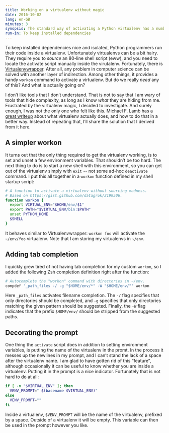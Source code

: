 ```yaml
---
title: Working on a virtualenv without magic
date: 2016-10-02
lang: en-GB
minutes: 3
synopsis: The standard way of activating a Python virtualenv has a number of issues. Here is a simpler, understandable method.
run-in: To keep installed dependencies
---
```


To keep installed dependencies nice and isolated,
Python programmers run their code inside a virtualenv.
Unfortunately virtualenvs can be a bit hairy.
They require you to *source* an 80-line shell script (eww),
and you need to locate the activate script manually inside the virutalenv.
Fortunately, there is [Virtualenvwrapper][venvwrapper].
After all, any problem in computer science can be solved with another layer of indirection.
Among other things, it provides a handy `workon` command to activate a virtualenv.
But do we really *need* any of this?
And what is actually going on?

I don’t like tools that I don’t understand.
That is not to say that I am wary of tools that hide complexity,
as long as I know *what* they are hiding from me.
Frustrated by the virtualenv magic,
I decided to investigate.
And surely enough, I was not the only one who felt like this.
Michael F. Lamb has [a great writeup][inve-gist] about what virtualenv actually does,
and how to do that in a better way.
Instead of repeating that,
I’ll share the solution that I derived from it here.

[venvwrapper]: https://virtualenvwrapper.readthedocs.io/en/latest/index.html
[inve-gist]:   https://gist.github.com/datagrok/2199506

A simpler workon
----------------

It turns out that the only thing required to get the virtualenv working,
is to set and unset a few environment variables.
That shouldn’t be too hard.
The next thing to do is to start a new shell with this environment,
so you can get out of the virtualenv simply with `exit` -- not some ad-hoc `deactivate` command.
I put this all together in a `workon` function defined in my shell startup script:

```sh
# A function to activate a virtualenv without sourcing madness.
# Based on https://gist.github.com/datagrok/2199506.
function workon {
  export VIRTUAL_ENV="$HOME/env/$1"
  export PATH="$VIRTUAL_ENV/bin:$PATH"
  unset PYTHON_HOME
  $SHELL
}
```

It behaves similar to Virtualenvwrapper:
`workon foo` will activate the `~/env/foo` virtualenv.
Note that I am storing my virtualenvs in `~/env`.

Adding tab completion
---------------------

I quickly grew tired of not having tab completion for my custom `workon`,
so I added the following Zsh completion definition right after the function:

```sh
# Autocomplete the "workon" command with directories in ~/env.
compdef '_path_files -/ -g "$HOME/env/*" -W "$HOME/env/"' workon
```

Here `_path_files` activates filename completion.
The `-/` flag specifies that only directories should be completed,
and `-g` specifies that only directories matching the given pattern should be suggested.
Finally, the `-W` flag indicates that the prefix `$HOME/env/`
should be stripped from the suggested paths.

Decorating the prompt
---------------------

One thing the `activate` script does in addition to setting environment variables,
is putting the name of the virtualenv in the promt.
In the process it messes up the newlines in my prompt,
and I can’t stand the lack of a space after the virtualenv name.
I am glad to have gotten rid of this “feature”,
although occasionally it can be useful to know whether you are inside a virtualenv.
Putting it in the prompt is a nice indicator.
Fortunately that is not hard to do at all:

```sh
if [ -n "$VIRTUAL_ENV" ]; then
  VENV_PROMPT=" $(basename $VIRTUAL_ENV)"
else
  VENV_PROMPT=""
fi
```

Inside a virtualenv, `$VENV_PROMPT` will be the name of the virtualenv, prefixed by a space.
Outside of a virtualenv it will be empty.
This variable can then be used in the prompt however you like.
